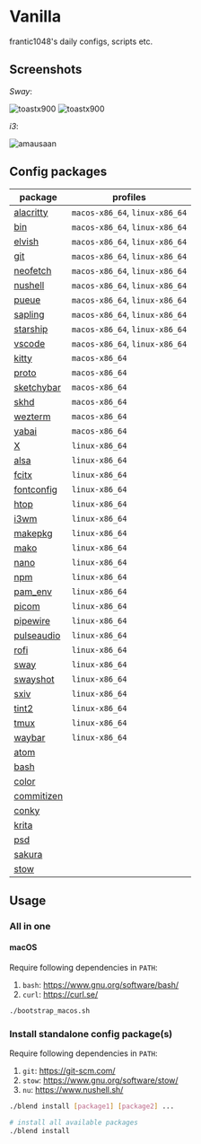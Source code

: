 # Vanilla

frantic1048's daily configs, scripts etc.

## Screenshots

_Sway_:

![toastx900](screenshots/toastx900_2021-07-30_13-00.png)
![toastx900](screenshots/toastx900_2021-07-30_13-14.png)

_i3_:

![amausaan](screenshots/amausaan_2022-04-05-232523.png)

## Config packages

| package                                 | profiles                       |
| --------------------------------------- | ------------------------------ |
| [alacritty](alacritty)                  | `macos-x86_64`, `linux-x86_64` |
| [bin](bin/bin)                          | `macos-x86_64`, `linux-x86_64` |
| [elvish](elvish/elvish)                 | `macos-x86_64`, `linux-x86_64` |
| [git](git/git)                          | `macos-x86_64`, `linux-x86_64` |
| [neofetch](neofetch)                    | `macos-x86_64`, `linux-x86_64` |
| [nushell](nushell/nushell)              | `macos-x86_64`, `linux-x86_64` |
| [pueue](pueue/pueue)                    | `macos-x86_64`, `linux-x86_64` |
| [sapling](sapling/sapling/sapling.conf) | `macos-x86_64`, `linux-x86_64` |
| [starship](starship/starship.toml)      | `macos-x86_64`, `linux-x86_64` |
| [vscode](vscode/User)                   | `macos-x86_64`, `linux-x86_64` |
| [kitty](kitty/kitty)                    | `macos-x86_64`                 |
| [proto](proto)                          | `macos-x86_64`                 |
| [sketchybar](sketchybar/sketchybar)     | `macos-x86_64`                 |
| [skhd](skhd/skhd/skhdrc)                | `macos-x86_64`                 |
| [wezterm](wezterm)                      | `macos-x86_64`                 |
| [yabai](yabai/yabai/yabairc)            | `macos-x86_64`                 |
| [X](X)                                  | `linux-x86_64`                 |
| [alsa](alsa)                            | `linux-x86_64`                 |
| [fcitx](fcitx/fcitx)                    | `linux-x86_64`                 |
| [fontconfig](fontconfig/fontconfig)     | `linux-x86_64`                 |
| [htop](htop/htop/htoprc)                | `linux-x86_64`                 |
| [i3wm](i3wm/i3/config)                  | `linux-x86_64`                 |
| [makepkg](makepkg)                      | `linux-x86_64`                 |
| [mako](mako/mako/config)                | `linux-x86_64`                 |
| [nano](nano/nano/nanorc)                | `linux-x86_64`                 |
| [npm](npm)                              | `linux-x86_64`                 |
| [pam_env](pam_env)                      | `linux-x86_64`                 |
| [picom](picom/picom/picom.conf)         | `linux-x86_64`                 |
| [pipewire](pipewire/pipewire)           | `linux-x86_64`                 |
| [pulseaudio](pulseaudio/pulse)          | `linux-x86_64`                 |
| [rofi](rofi/rofi/config.rasi)           | `linux-x86_64`                 |
| [sway](sway/sway/config)                | `linux-x86_64`                 |
| [swayshot](swayshot/swayshot.sh)        | `linux-x86_64`                 |
| [sxiv](sxiv/sxiv/exec/image-info)       | `linux-x86_64`                 |
| [tint2](tint2/tint2/tint2rc)            | `linux-x86_64`                 |
| [tmux](tmux)                            | `linux-x86_64`                 |
| [waybar](waybar/waybar)                 | `linux-x86_64`                 |
| [atom](atom)                            |                                |
| [bash](bash)                            |                                |
| [color](color)                          |                                |
| [commitizen](commitizen)                |                                |
| [conky](conky)                          |                                |
| [krita](krita)                          |                                |
| [psd](psd)                              |                                |
| [sakura](sakura)                        |                                |
| [stow](stow)                            |                                |

## Usage

### All in one

#### macOS

Require following dependencies in `PATH`:

1. `bash`: https://www.gnu.org/software/bash/
2. `curl`: https://curl.se/

```sh
./bootstrap_macos.sh
```

### Install standalone config package(s)

Require following dependencies in `PATH`:

1. `git`: https://git-scm.com/
2. `stow`: https://www.gnu.org/software/stow/
3. `nu`: https://www.nushell.sh/

```sh
./blend install [package1] [package2] ...

# install all available packages
./blend install
```
